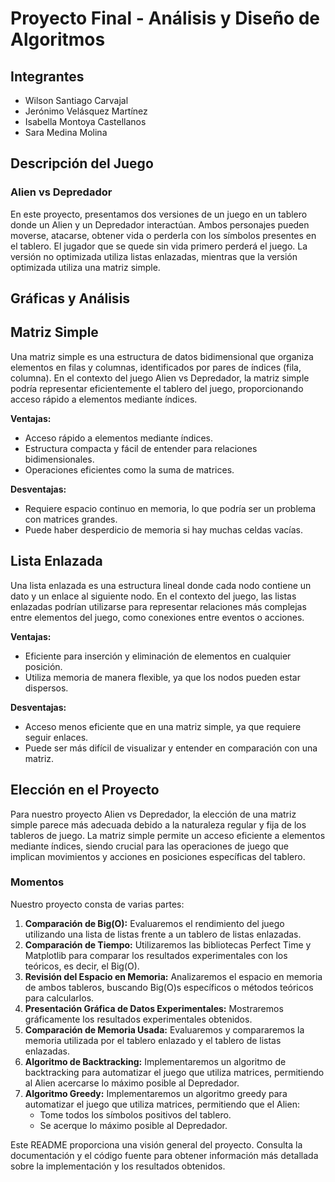 # Proyecto Final - Análisis y Diseño de Algoritmos

## Integrantes
- Wilson Santiago Carvajal
- Jerónimo Velásquez Martínez
- Isabella Montoya Castellanos
- Sara Medina Molina

## Descripción del Juego

### Alien vs Depredador

En este proyecto, presentamos dos versiones de un juego en un tablero donde un Alien y un Depredador interactúan. Ambos personajes pueden moverse, atacarse, obtener vida o perderla con los símbolos presentes en el tablero. El jugador que se quede sin vida primero perderá el juego. La versión no optimizada utiliza listas enlazadas, mientras que la versión optimizada utiliza una matriz simple.

## Gráficas y Análisis

## Matriz Simple

Una matriz simple es una estructura de datos bidimensional que organiza elementos en filas y columnas, identificados por pares de índices (fila, columna). En el contexto del juego Alien vs Depredador, la matriz simple podría representar eficientemente el tablero del juego, proporcionando acceso rápido a elementos mediante índices.

**Ventajas:**
- Acceso rápido a elementos mediante índices.
- Estructura compacta y fácil de entender para relaciones bidimensionales.
- Operaciones eficientes como la suma de matrices.

**Desventajas:**
- Requiere espacio continuo en memoria, lo que podría ser un problema con matrices grandes.
- Puede haber desperdicio de memoria si hay muchas celdas vacías.

## Lista Enlazada

Una lista enlazada es una estructura lineal donde cada nodo contiene un dato y un enlace al siguiente nodo. En el contexto del juego, las listas enlazadas podrían utilizarse para representar relaciones más complejas entre elementos del juego, como conexiones entre eventos o acciones.

**Ventajas:**
- Eficiente para inserción y eliminación de elementos en cualquier posición.
- Utiliza memoria de manera flexible, ya que los nodos pueden estar dispersos.

**Desventajas:**
- Acceso menos eficiente que en una matriz simple, ya que requiere seguir enlaces.
- Puede ser más difícil de visualizar y entender en comparación con una matriz.

## Elección en el Proyecto

Para nuestro proyecto Alien vs Depredador, la elección de una matriz simple parece más adecuada debido a la naturaleza regular y fija de los tableros de juego. La matriz simple permite un acceso eficiente a elementos mediante índices, siendo crucial para las operaciones de juego que implican movimientos y acciones en posiciones específicas del tablero.


### Momentos

Nuestro proyecto consta de varias partes:

1. **Comparación de Big(O):** Evaluaremos el rendimiento del juego utilizando una lista de listas frente a un tablero de listas enlazadas.
2. **Comparación de Tiempo:** Utilizaremos las bibliotecas Perfect Time y Matplotlib para comparar los resultados experimentales con los teóricos, es decir, el Big(O).
3. **Revisión del Espacio en Memoria:** Analizaremos el espacio en memoria de ambos tableros, buscando Big(O)s específicos o métodos teóricos para calcularlos.
4. **Presentación Gráfica de Datos Experimentales:** Mostraremos gráficamente los resultados experimentales obtenidos.
5. **Comparación de Memoria Usada:** Evaluaremos y compararemos la memoria utilizada por el tablero enlazado y el tablero de listas enlazadas.
6. **Algoritmo de Backtracking:** Implementaremos un algoritmo de backtracking para automatizar el juego que utiliza matrices, permitiendo al Alien acercarse lo máximo posible al Depredador.
7. **Algoritmo Greedy:** Implementaremos un algoritmo greedy para automatizar el juego que utiliza matrices, permitiendo que el Alien:
   - Tome todos los símbolos positivos del tablero.
   - Se acerque lo máximo posible al Depredador.

Este README proporciona una visión general del proyecto. Consulta la documentación y el código fuente para obtener información más detallada sobre la implementación y los resultados obtenidos.
